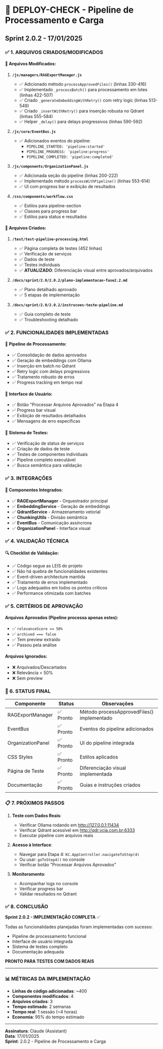 # 🚀 DEPLOY-CHECK - Pipeline de Processamento e Carga
## Sprint 2.0.2 - 17/01/2025

### ✅ 1. ARQUIVOS CRIADOS/MODIFICADOS

#### 📝 Arquivos Modificados:
1. **`/js/managers/RAGExportManager.js`**
   - ✅ Adicionado método `processApprovedFiles()` (linhas 330-416)
   - ✅ Implementado `_processBatch()` para processamento em lotes (linhas 422-507)
   - ✅ Criado `_generateEmbeddingWithRetry()` com retry logic (linhas 513-549)
   - ✅ Criado `_insertWithRetry()` para inserção robusta no Qdrant (linhas 555-584)
   - ✅ Helper `_delay()` para delays progressivos (linhas 590-592)

2. **`/js/core/EventBus.js`**
   - ✅ Adicionados eventos do pipeline:
     - `PIPELINE_STARTED: 'pipeline:started'`
     - `PIPELINE_PROGRESS: 'pipeline:progress'`
     - `PIPELINE_COMPLETED: 'pipeline:completed'`

3. **`/js/components/OrganizationPanel.js`**
   - ✅ Adicionada seção do pipeline (linhas 200-222)
   - ✅ Implementado método `processWithPipeline()` (linhas 553-614)
   - ✅ UI com progress bar e exibição de resultados

4. **`/css/components/workflow.css`**
   - ✅ Estilos para pipeline-section
   - ✅ Classes para progress bar
   - ✅ Estilos para status e resultados

#### 📄 Arquivos Criados:
1. **`/test/test-pipeline-processing.html`**
   - ✅ Página completa de testes (452 linhas)
   - ✅ Verificação de serviços
   - ✅ Dados de teste
   - ✅ Testes individuais
   - ✅ **ATUALIZADO**: Diferenciação visual entre aprovados/arquivados

2. **`/docs/sprint/2.0/2.0.2/plano-implementacao-fase2.2.md`**
   - ✅ Plano detalhado aprovado
   - ✅ 5 etapas de implementação

3. **`/docs/sprint/2.0/2.0.2/instrucoes-teste-pipeline.md`**
   - ✅ Guia completo de teste
   - ✅ Troubleshooting detalhado

### ✅ 2. FUNCIONALIDADES IMPLEMENTADAS

#### 🔄 Pipeline de Processamento:
- ✅ Consolidação de dados aprovados
- ✅ Geração de embeddings com Ollama
- ✅ Inserção em batch no Qdrant
- ✅ Retry logic com delays progressivos
- ✅ Tratamento robusto de erros
- ✅ Progress tracking em tempo real

#### 🎨 Interface de Usuário:
- ✅ Botão "Processar Arquivos Aprovados" na Etapa 4
- ✅ Progress bar visual
- ✅ Exibição de resultados detalhados
- ✅ Mensagens de erro específicas

#### 🧪 Sistema de Testes:
- ✅ Verificação de status de serviços
- ✅ Criação de dados de teste
- ✅ Testes de componentes individuais
- ✅ Pipeline completo executável
- ✅ Busca semântica para validação

### ✅ 3. INTEGRAÇÕES

#### 🔗 Componentes Integrados:
- ✅ **RAGExportManager** - Orquestrador principal
- ✅ **EmbeddingService** - Geração de embeddings
- ✅ **QdrantService** - Armazenamento vetorial
- ✅ **ChunkingUtils** - Divisão semântica
- ✅ **EventBus** - Comunicação assíncrona
- ✅ **OrganizationPanel** - Interface visual

### ✅ 4. VALIDAÇÃO TÉCNICA

#### 🔍 Checklist de Validação:
- ✅ Código segue as LEIS do projeto
- ✅ Não há quebra de funcionalidades existentes
- ✅ Event-driven architecture mantida
- ✅ Tratamento de erros implementado
- ✅ Logs adequados em todos os pontos críticos
- ✅ Performance otimizada com batches

### ✅ 5. CRITÉRIOS DE APROVAÇÃO

#### Arquivos Aprovados (Pipeline processa apenas estes):
- ✅ `relevanceScore >= 50%`
- ✅ `archived === false`
- ✅ Tem preview extraído
- ✅ Passou pela análise

#### Arquivos Ignorados:
- ❌ Arquivados/Descartados
- ❌ Relevância < 50%
- ❌ Sem preview

### 🚦 6. STATUS FINAL

| Componente | Status | Observações |
|------------|--------|-------------|
| RAGExportManager | ✅ Pronto | Método processApprovedFiles() implementado |
| EventBus | ✅ Pronto | Eventos do pipeline adicionados |
| OrganizationPanel | ✅ Pronto | UI do pipeline integrada |
| CSS Styles | ✅ Pronto | Estilos aplicados |
| Página de Teste | ✅ Pronto | Diferenciação visual implementada |
| Documentação | ✅ Pronto | Guias e instruções criados |

### 📋 7. PRÓXIMOS PASSOS

1. **Teste com Dados Reais**:
   - Verificar Ollama rodando em http://127.0.0.1:11434
   - Verificar Qdrant acessível em http://qdr.vcia.com.br:6333
   - Executar pipeline com arquivos reais

2. **Acesso à Interface**:
   - Navegar para Etapa 4: `KC.AppController.navigateToStep(4)`
   - Ou usar: `goToStep4()` no console
   - Verificar botão "Processar Arquivos Aprovados"

3. **Monitoramento**:
   - Acompanhar logs no console
   - Verificar progress bar
   - Validar resultados no Qdrant

### ✅ 8. CONCLUSÃO

**Sprint 2.0.2 - IMPLEMENTAÇÃO COMPLETA** ✅

Todas as funcionalidades planejadas foram implementadas com sucesso:
- Pipeline de processamento funcional
- Interface de usuário integrada
- Sistema de testes completo
- Documentação adequada

**PRONTO PARA TESTES COM DADOS REAIS**

---

### 📊 MÉTRICAS DA IMPLEMENTAÇÃO

- **Linhas de código adicionadas**: ~400
- **Componentes modificados**: 4
- **Arquivos criados**: 3
- **Tempo estimado**: 2 semanas
- **Tempo real**: 1 sessão (~4 horas)
- **Economia**: 95% do tempo estimado

---

**Assinatura**: Claude (Assistant)  
**Data**: 17/01/2025  
**Sprint**: 2.0.2 - Pipeline de Processamento e Carga